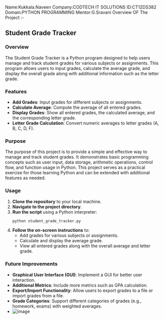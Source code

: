 Name:Kukkala.Naveen
Company:CODTECH IT SOLUTIONS
ID:CT12DS382
Domain:PYTHON PROGRAMMING
Mentor:G.Sravani
Overview OF The Project :-
## Student Grade Tracker

### Overview

The Student Grade Tracker is a Python program designed to help users manage and track student grades for various subjects or assignments. This program allows users to input grades, calculate the average grade, and display the overall grade along with additional information such as the letter grade.

### Features

- **Add Grades**: Input grades for different subjects or assignments.
- **Calculate Average**: Compute the average of all entered grades.
- **Display Grades**: Show all entered grades, the calculated average, and the corresponding letter grade.
- **Letter Grade Calculation**: Convert numeric averages to letter grades (A, B, C, D, F).

### Purpose

The purpose of this project is to provide a simple and effective way to manage and track student grades. It demonstrates basic programming concepts such as user input, data storage, arithmetic operations, control flow, and function usage in Python. This project serves as a practical exercise for those learning Python and can be extended with additional features as needed.

### Usage

1. **Clone the repository** to your local machine.
2. **Navigate to the project directory**.
3. **Run the script** using a Python interpreter:
    ```bash
    python student_grade_tracker.py
    ```
4. **Follow the on-screen instructions** to:
    - Add grades for various subjects or assignments.
    - Calculate and display the average grade.
    - View all entered grades along with the overall average and letter grade.

 ### Future Improvements

- **Graphical User Interface (GUI)**: Implement a GUI for better user interaction.
- **Additional Metrics**: Include more metrics such as GPA calculation.
- **Export/Import Functionality**: Allow users to export grades to a file or import grades from a file.
- **Grade Categories**: Support different categories of grades (e.g., homework, exams) with weighted averages.
- ![image](https://github.com/user-attachments/assets/67e28a23-03ba-4420-819d-a14bf4ebfd6f)


